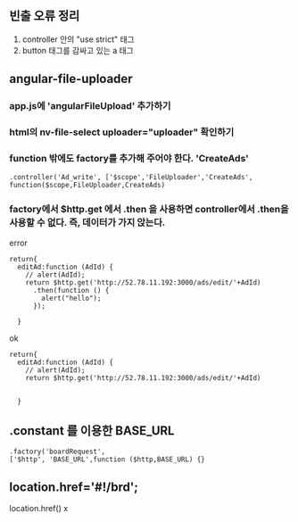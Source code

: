 ## 빈출 오류 정리
1. controller 안의 "use strict" 태그
2. button 태그를 감싸고 있는 a 태그

## angular-file-uploader

### app.js에 'angularFileUpload' 추가하기
### html의 nv-file-select uploader="uploader" 확인하기
### function 밖에도 factory를 추가해 주어야 한다. 'CreateAds'           

	.controller('Ad_write',	['$scope','FileUploader','CreateAds',
	function($scope,FileUploader,CreateAds)
	
### factory에서 $http.get 에서 .then 을 사용하면 controller에서 .then을 사용할 수 없다. 즉, 데이터가 가지 앉는다.

error

	return{
      editAd:function (AdId) {
        // alert(AdId);
        return $http.get('http://52.78.11.192:3000/ads/edit/'+AdId)
          .then(function () {
            alert("hello");
          });

      }
      
ok

	return{
      editAd:function (AdId) {
        // alert(AdId);
        return $http.get('http://52.78.11.192:3000/ads/edit/'+AdId)
         

      }


## .constant 를 이용한 BASE_URL
	.factory('boardRequest', 
	['$http', 'BASE_URL',function ($http,BASE_URL) {}
	

## location.href='#!/brd';
location.href() x
